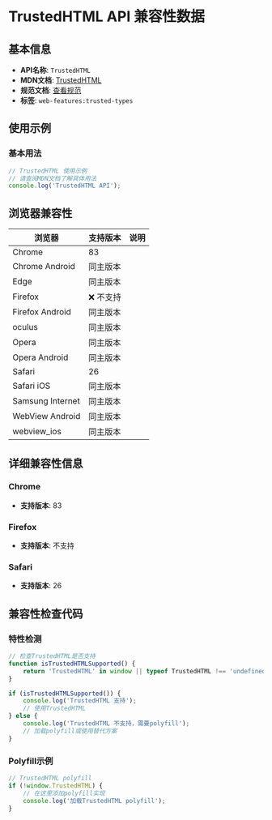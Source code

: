 # TrustedHTML API 兼容性数据

## 基本信息

- **API名称**: `TrustedHTML`
- **MDN文档**: [TrustedHTML](https://developer.mozilla.org/docs/Web/API/TrustedHTML)
- **规范文档**: [查看规范](https://w3c.github.io/trusted-types/dist/spec/#trusted-html)
- **标签**: `web-features:trusted-types`

## 使用示例

### 基本用法

```javascript
// TrustedHTML 使用示例
// 请查阅MDN文档了解具体用法
console.log('TrustedHTML API');
```

## 浏览器兼容性

| 浏览器 | 支持版本 | 说明 |
|--------|----------|------|
| Chrome | 83 |  |
| Chrome Android | 同主版本 |  |
| Edge | 同主版本 |  |
| Firefox | ❌ 不支持 |  |
| Firefox Android | 同主版本 |  |
| oculus | 同主版本 |  |
| Opera | 同主版本 |  |
| Opera Android | 同主版本 |  |
| Safari | 26 |  |
| Safari iOS | 同主版本 |  |
| Samsung Internet | 同主版本 |  |
| WebView Android | 同主版本 |  |
| webview_ios | 同主版本 |  |

## 详细兼容性信息

### Chrome

- **支持版本**: 83

### Firefox

- **支持版本**: 不支持

### Safari

- **支持版本**: 26

## 兼容性检查代码

### 特性检测

```javascript
// 检查TrustedHTML是否支持
function isTrustedHTMLSupported() {
    return 'TrustedHTML' in window || typeof TrustedHTML !== 'undefined';
}

if (isTrustedHTMLSupported()) {
    console.log('TrustedHTML 支持');
    // 使用TrustedHTML
} else {
    console.log('TrustedHTML 不支持，需要polyfill');
    // 加载polyfill或使用替代方案
}
```

### Polyfill示例

```javascript
// TrustedHTML polyfill
if (!window.TrustedHTML) {
    // 在这里添加polyfill实现
    console.log('加载TrustedHTML polyfill');
}
```

